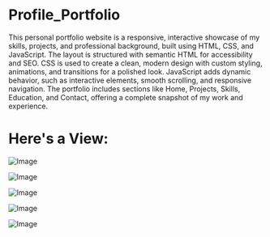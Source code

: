 # Profile_Portfolio

This personal portfolio website is a responsive, interactive showcase of my skills, projects, and professional background, built using HTML, CSS, and JavaScript.
The layout is structured with semantic HTML for accessibility and SEO. 
CSS is used to create a clean, modern design with custom styling, animations, and transitions for a polished look.
JavaScript adds dynamic behavior, such as interactive elements, smooth scrolling, and responsive navigation.
The portfolio includes sections like Home, Projects, Skills, Education, and Contact, offering a complete snapshot of my work and experience.

# Here's a View:

![Image](https://github.com/user-attachments/assets/0bfbea6a-e22a-4a6d-96cd-da481d4ac6da)

![Image](https://github.com/user-attachments/assets/f3d7c48f-42a7-4478-94ed-fd7d804d159d)

![Image](https://github.com/user-attachments/assets/b829133a-8bc2-41d4-8553-f344d6ec9449)

![Image](https://github.com/user-attachments/assets/ee2a4294-9a23-49eb-a5d4-a8b16518d7b9)

![Image](https://github.com/user-attachments/assets/3de24171-6567-406f-95f5-a7ddde3dcc8d)
